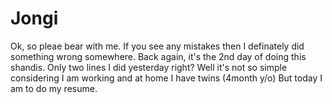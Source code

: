 # Jongi
 Ok, so pleae bear with me. If you see any mistakes then I definately did something wrong somewhere.
 Back again, it's the 2nd day of doing this shandis. Only two lines I did yesterday right? Well it's not so simple considering I am working and at home I have twins (4month y/o) 
 But today I am to do my resume.